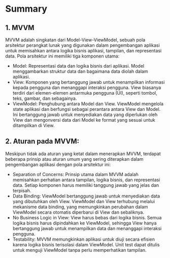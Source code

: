 # Summary

## 1. MVVM
MVVM adalah singkatan dari Model-View-ViewModel, sebuah pola arsitektur perangkat lunak yang digunakan dalam pengembangan aplikasi untuk memisahkan antara logika bisnis aplikasi, tampilan, dan representasi data. Pola arsitektur ini memiliki tiga komponen utama:

- Model: Representasi data dan logika bisnis dari aplikasi. Model menggambarkan struktur data dan bagaimana data diolah dalam aplikasi.
- View: Komponen yang bertanggung jawab untuk menampilkan informasi kepada pengguna dan menanggapi interaksi pengguna. View biasanya terdiri dari elemen-elemen antarmuka pengguna (UI), seperti tombol, teks, gambar, dan sebagainya.
- ViewModel: Penghubung antara Model dan View. ViewModel mengelola state aplikasi dan berfungsi sebagai perantara antara View dan Model. Ini bertanggung jawab untuk menyediakan data yang diperlukan oleh View dan mengonversi data dari Model ke format yang sesuai untuk ditampilkan di View.

## 2. Aturan pada MVVM:
Meskipun tidak ada aturan yang ketat dalam menerapkan MVVM, terdapat beberapa prinsip atau aturan umum yang sering diterapkan dalam pengembangan aplikasi dengan pola arsitektur ini:

- Separation of Concerns: Prinsip utama dalam MVVM adalah memisahkan perhatian antara tampilan, logika bisnis, dan representasi data. Setiap komponen harus memiliki tanggung jawab yang jelas dan terpisah.
- Data Binding: ViewModel bertanggung jawab untuk menyediakan data yang dibutuhkan oleh View. ViewModel dan View terhubung melalui mekanisme data binding, yang memungkinkan perubahan dalam ViewModel secara otomatis diperbarui di View dan sebaliknya.
- No Business Logic in View: View harus bebas dari logika bisnis. Semua logika bisnis harus dipindahkan ke ViewModel, sehingga View hanya bertanggung jawab untuk menampilkan data dan menanggapi interaksi pengguna.
- Testability: MVVM memungkinkan aplikasi untuk diuji secara efisien karena logika bisnis terisolasi dalam ViewModel. Unit test dapat ditulis untuk menguji ViewModel tanpa perlu memperhatikan tampilan.